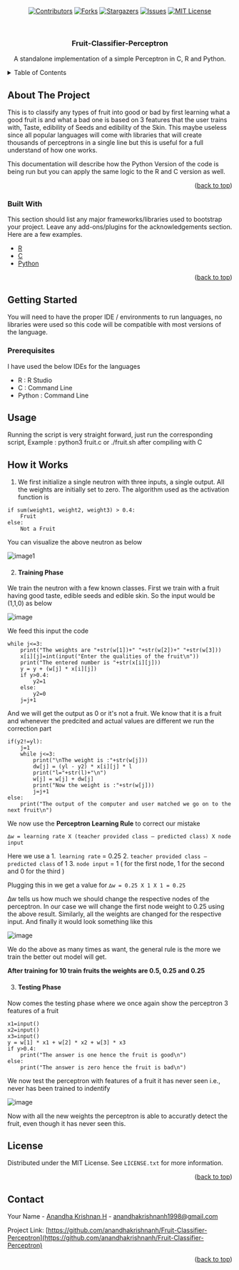<div align="center">

[![Contributors][contributors-shield]][contributors-url]
[![Forks][forks-shield]][forks-url]
[![Stargazers][stars-shield]][stars-url]
[![Issues][issues-shield]][issues-url]
[![MIT License][license-shield]][license-url]

</div>


<!-- PROJECT LOGO -->
<br />
<div align="center">

  <h3 align="center">Fruit-Classifier-Perceptron</h3>

  <p align="center">
    A standalone implementation of a simple Perceptron in C, R and Python. 
  </p>
</div>

<!-- TABLE OF CONTENTS -->
<details>
  <summary>Table of Contents</summary>
  <ol>
    <li>
      <a href="#about-the-project">About The Project</a>
      <ul>
        <li><a href="#built-with">Built With</a></li>
      </ul>
    </li>
    <li>
      <a href="#getting-started">Getting Started</a>
      <ul>
        <li><a href="#prerequisites">Prerequisites</a></li>
      </ul>
    </li>
    <li><a href="#usage">Usage</a></li>
    <li><a href="#how-it-works">How it Works</a></li>
    <li><a href="#license">License</a></li>
    <li><a href="#contact">Contact</a></li>
  </ol>
</details>



<!-- ABOUT THE PROJECT -->
## About The Project

This is to classify any types of fruit into good or bad by first learning what a good fruit is and 
what a bad one is based on 3 features that the user trains with, Taste, edibility of Seeds and edibility of the Skin. 
This maybe useless since all popular languages will come with libraries that will create
thousands of perceptrons in a single line but this is useful for a full understand of how one works. 

This documentation will describe how the Python Version of the code is being run but you can apply the 
same logic to the R and C version as well. 

<p align="right">(<a href="#top">back to top</a>)</p>


### Built With

This section should list any major frameworks/libraries used to bootstrap your project. Leave any add-ons/plugins for the acknowledgements section. Here are a few examples.

* [R](https://www.r-project.org/about.html)
* [C](https://en.wikipedia.org/wiki/C_(programming_language))
* [Python](https://www.python.org/)

<p align="right">(<a href="#top">back to top</a>)</p>


<!-- GETTING STARTED -->
## Getting Started

You will need to have the proper IDE / environments to run languages, no libraries were used so 
this code will be compatible with most versions of the language. 

### Prerequisites

I have used the below IDEs for the languages
* R : R Studio
* C : Command Line 
* Python : Command Line

<!-- USAGE EXAMPLES -->
## Usage

Running the script is very straight forward, just run the corresponding script, Example : python3 fruit.c or ./fruit.sh after compiling with C

<!-- USAGE EXAMPLES -->
## How it Works

1. We first initialize a single neutron with three inputs, a single output. All the weights are initially set
to zero. The algorithm used as the activation function is 

```
if sum(weight1, weight2, weight3) > 0.4:
    Fruit 
else:
    Not a Fruit
```

You can visualize the above neutron as below

![image1](https://user-images.githubusercontent.com/42119760/63162100-5ef38100-c03f-11e9-9ee1-82e907170a06.PNG)

2. #### Training Phase

We train the neutron with a few known classes. First we train with a fruit having good taste,
edible seeds and edible skin. So the input would be (1,1,0) as below 

![image](https://user-images.githubusercontent.com/42119760/63162583-9151ae00-c040-11e9-95b2-6b546be8bfe8.png)

We feed this input the code 

    while j<=3:  
        print("The weights are "+str(w[1])+" "+str(w[2])+" "+str(w[3]))
        x[i][j]=int(input("Enter the qualities of the fruit\n"))
        print("The entered number is "+str(x[i][j]))
        y = y + (w[j] * x[i][j])
        if y>0.4:
            y2=1
        else:
            y2=0
        j=j+1
 
And we will get the output as 0 or it's not a fruit. We know that it is a fruit and whenever the predcited and 
actual values are different we run the correction part 

    if(y2!=yl):
        j=1
        while j<=3:
            print("\nThe weight is :"+str(w[j]))
            dw[j] = (yl - y2) * x[i][j] * l
            print("l="+str(l)+"\n")
            w[j] = w[j] + dw[j]
            print("Now the weight is :"+str(w[j]))
            j=j+1
    else:
        print("The output of the computer and user matched we go on to the next fruit\n")

We now use the **Perceptron Learning Rule** to correct our mistake 

`∆w = learning rate X (teacher provided class – predicted class) X node input
`

Here we use a 
1.` learning rate` = 0.25
2. `teacher provided class – predicted class` of 1
3. `node input` = 1 ( for the first node, 1 for the second and 0 for the third )

Plugging this in we get a value for `∆w = 0.25 X 1 X 1 = 0.25`

∆w tells us how much we should change the respective nodes of the perceptron. In our case we will change the first node weight to 0.25 using the above result.
Similarly, all the weights are changed for the respective input. And finally it would look something like this

![image](https://user-images.githubusercontent.com/42119760/63163037-e4783080-c041-11e9-8f68-626d0a71d06e.png)

We do the above as many times as want, the general rule is the more we train the better out model will get. 

**After training for 10 train fruits the weights are 0.5, 0.25 and 0.25**

3. #### Testing Phase
Now comes the testing phase where we once again show the perceptron 3 features of a fruit

    x1=input()
    x2=input()
    x3=input()
    y = w[1] * x1 + w[2] * x2 + w[3] * x3 
    if y>0.4:
        print("The answer is one hence the fruit is good\n")
    else:
        print("The answer is zero hence the fruit is bad\n")

We now test the perceptron with features of a fruit it has never seen i.e., never has been trained to indentify

![image](https://user-images.githubusercontent.com/42119760/63163330-ba733e00-c042-11e9-96e7-4aef584cbd29.png)

Now with all the new weights the perceptron is able to accuratly detect the fruit, even though it has never seen this.

<!-- LICENSE -->
## License

Distributed under the MIT License. See `LICENSE.txt` for more information.

<p align="right">(<a href="#top">back to top</a>)</p>



<!-- CONTACT -->
## Contact

Your Name - [Anandha Krishnan H](anandhakrishnanh1998@gmail.com) - anandhakrishnanh1998@gmail.com

Project Link: [https://github.com/anandhakrishnanh/Fruit-Classifier-Perceptron](https://github.com/anandhakrishnanh/Fruit-Classifier-Perceptron)

<p align="right">(<a href="#top">back to top</a>)</p>


<!-- MARKDOWN LINKS & IMAGES -->
<!-- https://www.markdownguide.org/basic-syntax/#reference-style-links -->
[contributors-shield]: https://img.shields.io/github/contributors/anandhakrishnanh/Fruit-Classifier-Perceptron.svg?style=for-the-badge
[contributors-url]: https://github.com/anandhakrishnanh/Fruit-Classifier-Perceptron/graphs/contributors
[forks-shield]: https://img.shields.io/github/forks/anandhakrishnanh/Fruit-Classifier-Perceptron.svg?style=for-the-badge
[forks-url]: https://github.com/anandhakrishnanh/Fruit-Classifier-Perceptron/network/members
[stars-shield]: https://img.shields.io/github/stars/anandhakrishnanh/Fruit-Classifier-Perceptron.svg?style=for-the-badge
[stars-url]: https://github.com/anandhakrishnanh/Fruit-Classifier-Perceptron/stargazers
[issues-shield]: https://img.shields.io/github/issues/anandhakrishnanh/Fruit-Classifier-Perceptron.svg?style=for-the-badge
[issues-url]: https://github.com/anandhakrishnanh/Fruit-Classifier-Perceptron/issues
[license-shield]: https://img.shields.io/github/license/anandhakrishnanh/Fruit-Classifier-Perceptron.svg?style=for-the-badge
[license-url]: https://github.com/anandhakrishnanh/Fruit-Classifier-Perceptron/blob/master/LICENSE.txt
